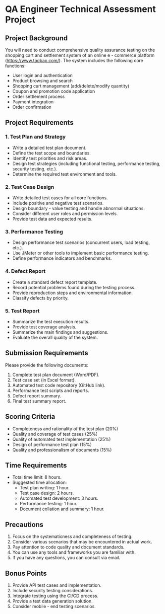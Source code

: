 # QA Engineer Technical Assessment Project

## Project Background
You will need to conduct comprehensive quality assurance testing on the shopping cart and settlement system of an online e - commerce platform (https://www.taobao.com/). The system includes the following core functions:
- User login and authentication
- Product browsing and search
- Shopping cart management (add/delete/modify quantity)
- Coupon and promotion code application
- Order settlement process
- Payment integration
- Order confirmation

## Project Requirements

### 1. Test Plan and Strategy
- Write a detailed test plan document.
- Define the test scope and boundaries.
- Identify test priorities and risk areas.
- Design test strategies (including functional testing, performance testing, security testing, etc.).
- Determine the required test environment and tools.

### 2. Test Case Design
- Write detailed test cases for all core functions.
- Include positive and negative test scenarios.
- Design boundary - value testing and handle abnormal situations.
- Consider different user roles and permission levels.
- Provide test data and expected results.

### 3. Performance Testing
- Design performance test scenarios (concurrent users, load testing, etc.).
- Use JMeter or other tools to implement basic performance testing.
- Define performance indicators and benchmarks.

### 4. Defect Report
- Create a standard defect report template.
- Record potential problems found during the testing process.
- Provide reproduction steps and environmental information.
- Classify defects by priority.

### 5. Test Report
- Summarize the test execution results.
- Provide test coverage analysis.
- Summarize the main findings and suggestions.
- Evaluate the overall quality of the system.

## Submission Requirements
Please provide the following documents:
1. Complete test plan document (Word/PDF).
2. Test case set (in Excel format).
3. Automated test code repository (GitHub link).
4. Performance test scripts and reports.
5. Defect report summary.
6. Final test summary report.

## Scoring Criteria
- Completeness and rationality of the test plan (20%)
- Quality and coverage of test cases (25%)
- Quality of automated test implementation (25%)
- Design of performance test plan (15%)
- Quality and professionalism of documents (15%)

## Time Requirements
- Total time limit: 8 hours.
- Suggested time allocation:
  - Test plan writing: 1 hour.
  - Test case design: 2 hours.
  - Automated test development: 3 hours.
  - Performance testing: 1 hour.
  - Document collation and summary: 1 hour.

## Precautions
1. Focus on the systematicness and completeness of testing.
2. Consider various scenarios that may be encountered in actual work.
3. Pay attention to code quality and document standards.
4. You can use any tools and frameworks you are familiar with.
5. If you have any questions, you can consult via email.

## Bonus Points
1. Provide API test cases and implementation.
2. Include security testing considerations.
3. Integrate testing using the CI/CD process.
4. Provide a test data generation solution.
5. Consider mobile - end testing scenarios. 
